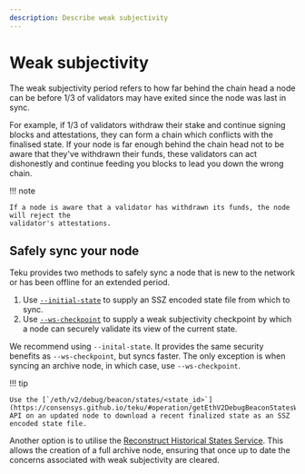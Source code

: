 ```yaml
---
description: Describe weak subjectivity
---
```


# Weak subjectivity

The weak subjectivity period refers to how far behind the chain head a node can be before 1/3 of
validators may have exited since the node was last in sync.

For example, if 1/3 of validators withdraw their stake and continue signing blocks and
attestations, they can form a chain which conflicts with the finalised state. If your node is far
enough behind the chain head not to be aware that they've withdrawn their funds, these validators
can act dishonestly and continue feeding you blocks to lead you down the wrong chain.

!!! note

    If a node is aware that a validator has withdrawn its funds, the node will reject the
    validator's attestations.

## Safely sync your node

Teku provides two methods to safely sync a node that is new to the network or has been offline for an extended period.

1. Use [`--initial-state`](../Reference/CLI/CLI-Syntax.md#initial-state) to supply an SSZ encoded
    state file from which to sync.
2. Use [`--ws-checkpoint`](../Reference/CLI/CLI-Syntax.md#ws-checkpoint) to supply a weak
    subjectivity checkpoint by which a node can securely validate its view of the current state.

We recommend using `--inital-state`.
It provides the same security benefits as `--ws-checkpoint`, but syncs faster.
The only exception is when syncing an archive node, in which case, use `--ws-checkpoint`.

!!! tip

    Use the [`/eth/v2/debug/beacon/states/<state_id>`](https://consensys.github.io/teku/#operation/getEthV2DebugBeaconStatesWithState_id)
    API on an updated node to download a recent finalized state as an SSZ encoded state file.

Another option is to utilise the [Reconstruct Historical States Service](../HowTo/Reconstruct-Historical-States-Service.md). 
This allows the creation of a full archive node, ensuring that once up to date the concerns associated with weak
subjectivity are cleared.